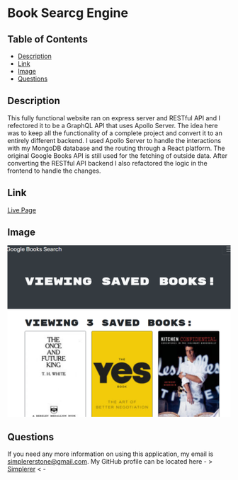 # Book Searcg Engine
    
  ## Table of Contents
  - [Description](#description)
  - [Link](#link)
  - [Image](#image)
  - [Questions](#questions)
    
  ## Description
  This fully functional website ran on express server and RESTful API and I refectored it to be a GraphQL API that uses Apollo Server. The idea here was to keep all the functionality of a complete project and convert it to an entirely different backend. I used Apollo Server to handle the interactions with my MongoDB database and the routing through a React platform. The original Google Books API is still used for the fetching of outside data. After converting the RESTful API backend I also refactored the logic in the frontend to handle the changes.
    
  ## Link
  
  [Live Page]( https://radiant-spire-43837.herokuapp.com/)
    
  ## Image
  
  ![A little Snippet](./assets/images/Screenshot_20230213_094434.png)
    
  ## Questions
  If you need any more information on using this application, my email is simplererstone@gmail.com.
  My GitHub profile can be located here - >  [Simplerer](https://github.com/Simplerer)  < -
